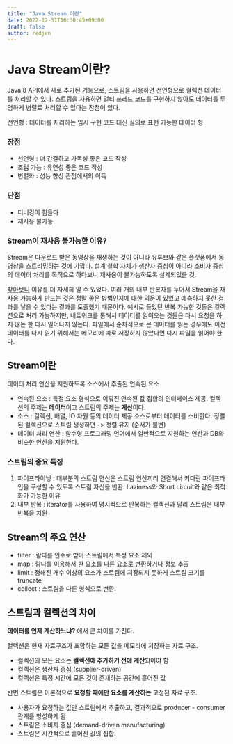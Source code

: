 ```yaml
---
title: "Java Stream 이란"
date: 2022-12-31T16:30:45+09:00
draft: false
author: redjen
---
```


# Java Stream이란?

Java 8 API에서 새로 추가된 기능으로, 스트림을 사용하면 선언형으로 컬렉션 데이터를 처리할 수 있다. 스트림을 사용하면 멀티 쓰레드 코드를 구현하지 않아도 데이터를 투명하게 병렬로 처리할 수 있다는 장점이 있다.

선언형 : 데이터를 처리하는 임시 구현 코드 대신 질의로 표현 가능한 데이터 형

### 장점

- 선언형 : 더 간결하고 가독성 좋은 코드 작성
- 조립 가능 : 유연성 좋은 코드 작성
- 병렬화 : 성능 향상 관점에서의 이득

### 단점

- 디버깅이 힘들다
- 재사용 불가능

### Stream이 재사용 불가능한 이유?

Stream은 다운로드 받은 동영상을 재생하는 것이 아니라 유튜브와 같은 플랫폼에서 동영상을 스트리밍하는 것에 가깝다. 설계 철학 자체가 생산자 중심이 아니라 소비자 중심의 데이터 처리를 목적으로 하다보니 재사용이 불가능하도록 설계되었을 것.

[찾아보니](https://stackoverflow.com/questions/28459498/why-are-java-streams-once-off/28513908#28513908) 이유를 더 자세히 알 수 있었다. 
여러 개의 내부 반복자를 두어서 Stream을 재사용 가능하게 만드는 것은 정말 좋은 방법인지에 대한 의문이 있었고 예측하지 못한 결과를 낳을 수 있다는 결과를 도출했기 때문이다.
예시로 들었던 반복 가능한 것들은 컬렉션으로 처리 가능하지만,
네트워크를 통해서 데이터를 읽어오는 것들은 다시 요청을 하지 않는 한 다시 일어나지 않는다. 파일에서 순차적으로 큰 데이터를 읽는 경우에도 이전 데이터를 다시 읽기 위해서는 메모리에 따로 저장하지 않았다면 다시 파일을 읽어야 한다.

## Stream이란

데이터 처리 연산을 지원하도록 소스에서 추출된 연속된 요소
- 연속된 요소 : 특정 요소 형식으로 이뤄진 연속된 값 집합의 인터페이스 제공. 컬렉션의 주제는 **데이터**이고 스트림의 주제는 **계산**이다. 
- 소스 : 컬렉션, 배열, IO 자원 등의 데이터 제공 소스로부터 데이터를 소비한다. 정렬된 컬렉션으로 스트림 생성하면 -> 정렬 유지 (순서가 불변)
- 데이터 처리 연산 : 함수형 프로그래밍 언어에서 일반적으로 지원하는 연산과 DB와 비슷한 연산을 지원한다.

### 스트림의 중요 특징

1. 파이프라이닝 : 대부분의 스트림 연산은 스트림 연산끼리 연결해서 커다란 파이프라인을 구성할 수 있도록 스트림 자신을 반환. Laziness와 Short circuit와 같은 최적화가 가능한 이유
2. 내부 반복 : iterator를 사용하여 명시적으로 반복하는 컬렉션과 달리 스트림은 내부 반복을 지원

## Stream의 주요 연산

- filter : 람다를 인수로 받아 스트림에서 특정 요소 제외
- map : 람다를 이용해서 한 요소를 다른 요소로 변환하거나 정보 추출
- limit : 정해진 개수 이상의 요소가 스트림에 저장되지 못하게 스트림 크기를 truncate
- collect : 스트림을 다른 형식으로 변환. 

## 스트림과 컬렉션의 차이

**데이터를 언제 계산하느냐?** 에서 큰 차이를 가진다.

컬렉션은 현재 자료구조가 포함하는 모든 값을 메모리에 저장하는 자료 구조.
- 컬렉션의 모든 요소는 **컬렉션에 추가하기 전에 계산**되어야 함
- 컬렉션은 생산자 중심 (supplier-driven)
- 컬렉션은 특정 시간에 모든 것이 존재하는 공간에 흩어진 값

반면 스트림은 이론적으로 **요청할 때에만 요소를 계산하는** 고정된 자료 구조.
- 사용자가 요청하는 값만 스트림에서 추출하고, 결과적으로 producer - consumer 관계를 형성하게 됨
- 스트림은 소비자 중심 (demand-driven manufacturing)
- 스트림은 시간적으로 흩어진 값의 집합. 
